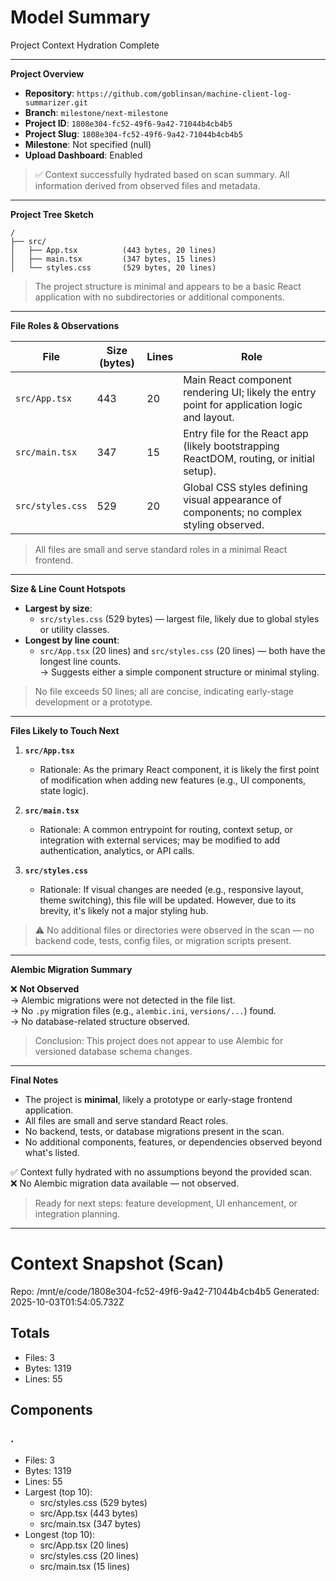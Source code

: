 # Model Summary

Project Context Hydration Complete

---

**Project Overview**

- **Repository**: `https://github.com/goblinsan/machine-client-log-summarizer.git`  
- **Branch**: `milestone/next-milestone`  
- **Project ID**: `1808e304-fc52-49f6-9a42-71044b4cb4b5`  
- **Project Slug**: `1808e304-fc52-49f6-9a42-71044b4cb4b5`  
- **Milestone**: Not specified (null)  
- **Upload Dashboard**: Enabled  

> ✅ Context successfully hydrated based on scan summary. All information derived from observed files and metadata.

---

**Project Tree Sketch**

```
/
├── src/
│   ├── App.tsx          (443 bytes, 20 lines)
│   ├── main.tsx         (347 bytes, 15 lines)
│   └── styles.css       (529 bytes, 20 lines)
```

> The project structure is minimal and appears to be a basic React application with no subdirectories or additional components.

---

**File Roles & Observations**

| File | Size (bytes) | Lines | Role |
|------|--------------|-------|------|
| `src/App.tsx` | 443 | 20 | Main React component rendering UI; likely the entry point for application logic and layout. |
| `src/main.tsx` | 347 | 15 | Entry file for the React app (likely bootstrapping ReactDOM, routing, or initial setup). |
| `src/styles.css` | 529 | 20 | Global CSS styles defining visual appearance of components; no complex styling observed. |

> All files are small and serve standard roles in a minimal React frontend.

---

**Size & Line Count Hotspots**

- **Largest by size**:  
  - `src/styles.css` (529 bytes) — largest file, likely due to global styles or utility classes.
- **Longest by line count**:  
  - `src/App.tsx` (20 lines) and `src/styles.css` (20 lines) — both have the longest line counts.  
    → Suggests either a simple component structure or minimal styling.

> No file exceeds 50 lines; all are concise, indicating early-stage development or a prototype.

---

**Files Likely to Touch Next**

1. **`src/App.tsx`**  
   - Rationale: As the primary React component, it is likely the first point of modification when adding new features (e.g., UI components, state logic).

2. **`src/main.tsx`**  
   - Rationale: A common entrypoint for routing, context setup, or integration with external services; may be modified to add authentication, analytics, or API calls.

3. **`src/styles.css`**  
   - Rationale: If visual changes are needed (e.g., responsive layout, theme switching), this file will be updated. However, due to its brevity, it's likely not a major styling hub.

> ⚠️ No additional files or directories were observed in the scan — no backend code, tests, config files, or migration scripts present.

---

**Alembic Migration Summary**

❌ **Not Observed**  
→ Alembic migrations were not detected in the file list.  
→ No `.py` migration files (e.g., `alembic.ini`, `versions/...`) found.  
→ No database-related structure observed.

> Conclusion: This project does not appear to use Alembic for versioned database schema changes.

---

**Final Notes**

- The project is **minimal**, likely a prototype or early-stage frontend application.
- All files are small and serve standard React roles.
- No backend, tests, or database migrations present in the scan.
- No additional components, features, or dependencies observed beyond what's listed.

✅ Context fully hydrated with no assumptions beyond the provided scan.  
❌ No Alembic migration data available — not observed.  

> Ready for next steps: feature development, UI enhancement, or integration planning.

---

# Context Snapshot (Scan)

Repo: /mnt/e/code/1808e304-fc52-49f6-9a42-71044b4cb4b5
Generated: 2025-10-03T01:54:05.732Z

## Totals
- Files: 3
- Bytes: 1319
- Lines: 55

## Components
### .
- Files: 3
- Bytes: 1319
- Lines: 55
- Largest (top 10):
  - src/styles.css (529 bytes)
  - src/App.tsx (443 bytes)
  - src/main.tsx (347 bytes)
- Longest (top 10):
  - src/App.tsx (20 lines)
  - src/styles.css (20 lines)
  - src/main.tsx (15 lines)

